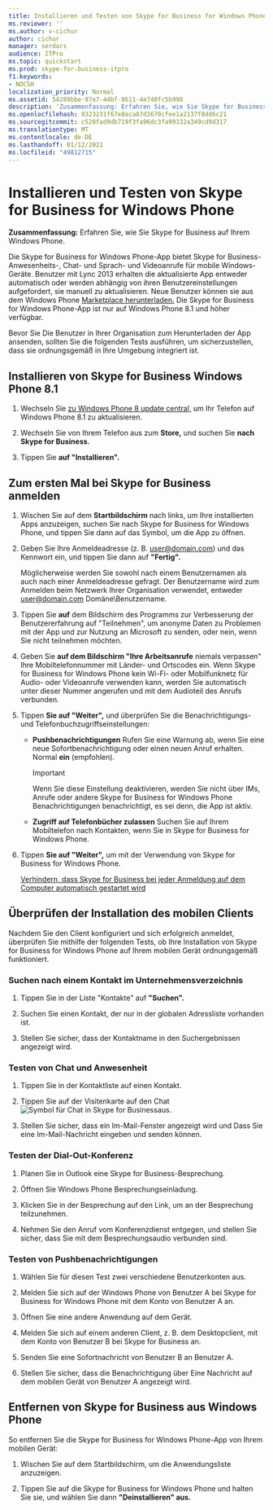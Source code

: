 ```yaml
---
title: Installieren und Testen von Skype for Business for Windows Phone
ms.reviewer: ''
ms.author: v-cichur
author: cichur
manager: serdars
audience: ITPro
ms.topic: quickstart
ms.prod: skype-for-business-itpro
f1.keywords:
- NOCSH
localization_priority: Normal
ms.assetid: 54289bbe-97e7-44bf-8611-4e740fc5b998
description: 'Zusammenfassung: Erfahren Sie, wie Sie Skype for Business auf Ihrem Computer installieren und Windows Phone.'
ms.openlocfilehash: 8323231f67e8aca87d3670cfee1a2137f0dd6c21
ms.sourcegitcommit: c528fad9db719f3fa96dc3fa99332a349cd9d317
ms.translationtype: MT
ms.contentlocale: de-DE
ms.lasthandoff: 01/12/2021
ms.locfileid: "49812715"
---
```

# <a name="install-and-test-skype-for-business-for-windows-phone"></a>Installieren und Testen von Skype for Business for Windows Phone
 
**Zusammenfassung:** Erfahren Sie, wie Sie Skype for Business auf Ihrem Windows Phone.
  
Die Skype for Business for Windows Phone-App bietet Skype for Business-Anwesenheits-, Chat- und Sprach- und Videoanrufe für mobile Windows-Geräte. Benutzer mit Lync 2013 erhalten die aktualisierte App entweder automatisch oder werden abhängig von ihren Benutzereinstellungen aufgefordert, sie manuell zu aktualisieren. Neue Benutzer können sie aus dem Windows Phone [Marketplace herunterladen.](https://go.microsoft.com/fwlink/p/?linkid=231901) Die Skype for Business for Windows Phone-App ist nur auf Windows Phone 8.1 und höher verfügbar.
  
Bevor Sie Die Benutzer in Ihrer Organisation zum Herunterladen der App ansenden, sollten Sie die folgenden Tests ausführen, um sicherzustellen, dass sie ordnungsgemäß in Ihre Umgebung integriert ist. 
  
## <a name="install-skype-for-business-windows-phone-81"></a>Installieren von Skype for Business Windows Phone 8.1

1. Wechseln Sie [zu Windows Phone 8 update central,](https://www.windowsphone.com/en-us/how-to/wp8/update-central) um Ihr Telefon auf Windows Phone 8.1 zu aktualisieren.
    
2. Wechseln Sie von Ihrem Telefon aus zum **Store,** und suchen Sie **nach Skype for Business.**
    
3. Tippen Sie **auf "Installieren".** 
    
## <a name="sign-in-to-skype-for-business-for-the-first-time"></a>Zum ersten Mal bei Skype for Business anmelden

1. Wischen Sie auf dem **Startbildschirm** nach links, um Ihre installierten Apps anzuzeigen, suchen Sie nach Skype for Business for Windows Phone, und tippen Sie dann auf das Symbol, um die App zu öffnen.
    
2. Geben Sie Ihre Anmeldeadresse (z. B. user@domain.com) und das Kennwort ein, und tippen Sie dann auf **"Fertig".**
    
     Möglicherweise werden Sie sowohl nach einem Benutzernamen als auch nach einer Anmeldeadresse gefragt. Der Benutzername wird zum Anmelden beim Netzwerk Ihrer Organisation verwendet, entweder user@domain.com Domäne\Benutzername.
    
3. Tippen Sie **auf** dem Bildschirm  des Programms zur Verbesserung der Benutzererfahrung  auf "Teilnehmen", um anonyme Daten zu Problemen mit der App und zur Nutzung an Microsoft zu senden, oder nein, wenn Sie nicht teilnehmen möchten.
    
4. Geben Sie **auf dem Bildschirm "Ihre Arbeitsanrufe** niemals verpassen" Ihre Mobiltelefonnummer mit Länder- und Ortscodes ein. Wenn Skype for Business for Windows Phone kein Wi-Fi- oder Mobilfunknetz für Audio- oder Videoanrufe verwenden kann, werden Sie automatisch unter dieser Nummer angerufen und mit dem Audioteil des Anrufs verbunden.
    
5. Tippen **Sie auf "Weiter",** und überprüfen Sie die Benachrichtigungs- und Telefonbuchzugriffseinstellungen:
    
   - **Pushbenachrichtigungen** Rufen Sie eine Warnung ab, wenn Sie eine neue Sofortbenachrichtigung oder einen neuen Anruf erhalten. Normal **ein** (empfohlen).
    
     > [!IMPORTANT]
     > Wenn Sie diese Einstellung deaktivieren, werden Sie nicht über IMs, Anrufe oder andere Skype for Business for Windows Phone Benachrichtigungen benachrichtigt, es sei denn, die App ist aktiv. 
  
   - **Zugriff auf Telefonbücher zulassen** Suchen Sie auf Ihrem Mobiltelefon nach Kontakten, wenn Sie in Skype for Business for Windows Phone.
    
6. Tippen **Sie auf "Weiter",** um mit der Verwendung von Skype for Business for Windows Phone.
    
    [Verhindern, dass Skype for Business bei jeder Anmeldung auf dem Computer automatisch gestartet wird](https://support.office.com/article/6b827683-ad55-471a-bd4b-3d4ec098bf75)
    
## <a name="verify-mobile-client-installation"></a>Überprüfen der Installation des mobilen Clients

Nachdem Sie den Client konfiguriert und sich erfolgreich anmeldet, überprüfen Sie mithilfe der folgenden Tests, ob Ihre Installation von Skype for Business for Windows Phone auf Ihrem mobilen Gerät ordnungsgemäß funktioniert.
  
### <a name="search-for-a-contact-in-the-corporate-directory"></a>Suchen nach einem Kontakt im Unternehmensverzeichnis

1. Tippen Sie in der Liste "Kontakte" auf **"Suchen".**
    
2. Suchen Sie einen Kontakt, der nur in der globalen Adressliste vorhanden ist.
    
3. Stellen Sie sicher, dass der Kontaktname in den Suchergebnissen angezeigt wird.
    
### <a name="test-instant-messaging-and-presence"></a>Testen von Chat und Anwesenheit

1. Tippen Sie in der Kontaktliste auf einen Kontakt.
    
2. Tippen Sie auf der Visitenkarte auf den Chat ![Symbol für Chat in Skype for Business](../../media/90f8d5fa-7968-4ef7-bf5b-dddf9b893905.png)aus.
    
3. Stellen Sie sicher, dass ein Im-Mail-Fenster angezeigt wird und Dass Sie eine Im-Mail-Nachricht eingeben und senden können.
    
### <a name="test-dial-out-conferencing"></a>Testen der Dial-Out-Konferenz

1. Planen Sie in Outlook eine Skype for Business-Besprechung.
    
2. Öffnen Sie Windows Phone Besprechungseinladung.
    
3. Klicken Sie in der Besprechung auf den Link, um an der Besprechung teilzunehmen.
    
4. Nehmen Sie den Anruf vom Konferenzdienst entgegen, und stellen Sie sicher, dass Sie mit dem Besprechungsaudio verbunden sind.
    
### <a name="test-push-notifications"></a>Testen von Pushbenachrichtigungen

1. Wählen Sie für diesen Test zwei verschiedene Benutzerkonten aus. 
    
2. Melden Sie sich auf der Windows Phone von Benutzer A bei Skype for Business for Windows Phone mit dem Konto von Benutzer A an.
    
3. Öffnen Sie eine andere Anwendung auf dem Gerät.
    
4. Melden Sie sich auf einem anderen Client, z. B. dem Desktopclient, mit dem Konto von Benutzer B bei Skype for Business an.
    
5. Senden Sie eine Sofortnachricht von Benutzer B an Benutzer A.
    
6. Stellen Sie sicher, dass die Benachrichtigung über Eine Nachricht auf dem mobilen Gerät von Benutzer A angezeigt wird.
    
## <a name="remove-skype-for-business-from-your-windows-phone"></a>Entfernen von Skype for Business aus Windows Phone

So entfernen Sie die Skype for Business for Windows Phone-App von Ihrem mobilen Gerät: 
  
1. Wischen Sie auf dem Startbildschirm, um die Anwendungsliste anzuzeigen. 
    
2. Tippen Sie auf die Skype for Business for Windows Phone und halten Sie sie, und wählen Sie dann **"Deinstallieren" aus.**
    


